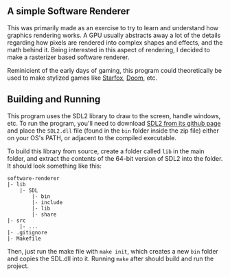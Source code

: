 ## A simple Software Renderer

This was primarily made as an exercise to try to learn and understand how graphics rendering works. A GPU usually abstracts away a lot of the details regarding how pixels are rendered into complex shapes and effects, and the math behind it. Being interested in this aspect of rendering, I decided to make a rasterizer based software renderer.

Reminicient of the early days of gaming, this program could theoretically be used to make stylized games like [Starfox](https://en.wikipedia.org/wiki/Star_Fox_%281993_video_game%29), [Doom](https://en.wikipedia.org/wiki/Doom_(1993_video_game)), etc.

## Building and Running

This program uses the SDL2 library to draw to the screen, handle windows, etc. To run the program, you'll need to download [SDL2 from its github page](https://github.com/libsdl-org/SDL/releases/) and place the `SDL2.dll` file (found in the `bin` folder inside the zip file) either on your OS's PATH, or adjacent to the compiled executable.

To build this library from source, create a folder called `lib` in the main folder, and extract the contents of the 64-bit version of SDL2 into the folder. It should look something like this:
```
software-renderer
|- lib
    |- SDL
        |- bin
        |- include
        |- lib
        |- share
|- src 
    |- ...
|- .gitignore
|- Makefile
```

Then, just run the make file with `make init`, which creates a new `bin` folder and copies the SDL.dll into it. Running `make` after should build and run the project.
